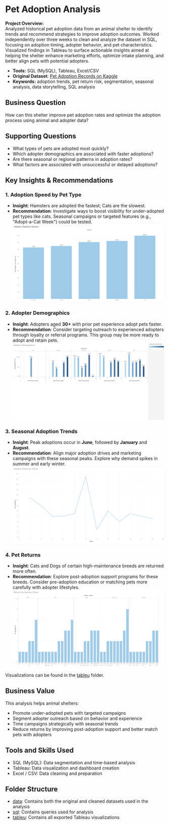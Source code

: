 # Pet Adoption Analysis
**Project Overview:**  
Analyzed historical pet adoption data from an animal shelter to identify trends and recommend strategies to improve adoption outcomes. Worked independently over three weeks to clean and analyze the dataset in SQL, focusing on adoption timing, adopter behavior, and pet characteristics. Visualized findings in Tableau to surface actionable insights aimed at helping the shelter enhance marketing efforts, optimize intake planning, and better align pets with potential adopters.
- **Tools:** SQL (MySQL), Tableau, Excel/CSV
- **Original Dataset**: [Pet Adoption Records on Kaggle](https://www.kaggle.com/datasets/chaudharisanika/pet-adoption-records-with-animal-and-adopter-data)
- **Keywords:** adoption trends, pet return risk, segmentation, seasonal analysis, data storytelling, SQL analysis

## Business Question 
How can this shelter improve pet adoption rates and optimize the adoption process using animal and adopter data?

## Supporting Questions
- What types of pets are adopted most quickly?
- Which adopter demographics are associated with faster adoptions?
- Are there seasonal or regional patterns in adoption rates?
- What factors are associated with unsuccessful or delayed adoptions?

## Key Insights & Recommendations
### 1. **Adoption Speed by Pet Type**
- **Insight**: Hamsters are adopted the fastest; Cats are the slowest.
- **Recommendation**: Investigate ways to boost visibility for under-adopted pet types like cats. Seasonal campaigns or targeted features (e.g., "Adopt-a-Cat Week") could be tested.
![alt text](tablaeu/adoption_speed_by_species.png "Adoption Speed by Pet Type")
  
### 2. **Adopter Demographics**
- **Insight**: Adopters aged **30+** with prior pet experience adopt pets faster.
- **Recommendation**: Consider targeting outreach to experienced adopters through loyalty or referral programs. This group may be more ready to adopt and retain pets.
![alt text](tablaeu/adopter_demographics.png "Adopter Demograhics")

### 3. **Seasonal Adoption Trends**
- **Insight**: Peak adoptions occur in **June**, followed by **January** and **August**.
- **Recommendation**: Align major adoption drives and marketing campaigns with these seasonal peaks. Explore why demand spikes in summer and early winter.
![alt text](tablaeu/adoption_seasonal_trends.png "Seasonal Adoption Trends")

### 4. **Pet Returns**
- **Insight**: Cats and Dogs of certain high-maintenance breeds are returned more often.
- **Recommendation**: Explore post-adoption support programs for these breeds. Consider pre-adoption education or matching pets more carefully with adopter lifestyles.
![alt text](tablaeu/returns_by_species_breed.png "Pet Returns") 

Visualizations can be found in the [tableu](tablaeu) folder. 

## Business Value
This analysis helps animal shelters:
- Promote under-adopted pets with targeted campaigns
- Segment adopter outreach based on behavior and experience
- Time campaigns strategically with seasonal trends
- Reduce returns by improving post-adoption support and better match pets with adopters

## Tools and Skills Used
- SQL (MySQL): Data segmentation and time-based analysis
- Tableau: Data visualization and dashboard creation
- Excel / CSV: Data cleaning and preparation

## Folder Structure
- [data](data): Contains both the original and cleaned datasets used in the analysis
- [sql](sql): Contains queries used for analysis
- [tableu](tablaeu): Contains all exported Tableau visualizations

